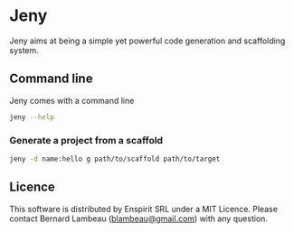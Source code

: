# Jeny

Jeny aims at being a simple yet powerful code generation and scaffolding
system.

## Command line

Jeny comes with a command line

```sh
jeny --help
```

### Generate a project from a scaffold

```sh
jeny -d name:hello g path/to/scaffold path/to/target
```

## Licence

This software is distributed by Enspirit SRL under a MIT Licence. Please
contact Bernard Lambeau (blambeau@gmail.com) with any question.
